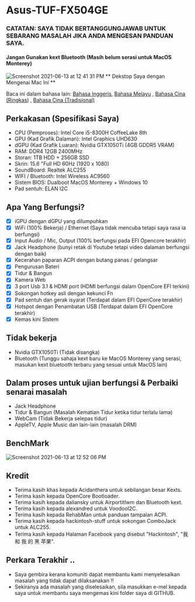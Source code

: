 # Asus-TUF-FX504GE
### CATATAN: SAYA TIDAK BERTANGGUNGJAWAB UNTUK SEBARANG MASALAH JIKA ANDA MENGESAN PANDUAN SAYA.
#### Jangan Gunakan kext Bluetooth (Masih belum serasi untuk MacOS Monterey)

![Screenshot 2021-06-13 at 12 41 31 PM](https://user-images.githubusercontent.com/85815874/121795795-971d7800-cc46-11eb-9afa-556592a81087.png)
                                      ** Dekstop Saya dengan Mengenai Mac Ini **
                                      
Baca ini dalam bahasa lain: [Bahasa Inggeris](README.md), [Bahasa Melayu](README_mly.md) , [Bahasa Cina (Ringkas)](README_zh_cn.md) , [Bahasa Cina (Tradisional)](README_zh_tw.md)

## Perkakasan (Spesifikasi Saya)
- CPU (Pemproses): Intel Core i5-8300H CoffeeLake 8th
- GPU (Kad Grafik Dalaman): Intel Graphics UHD630
- dGPU (Kad Grafik Luaran): Nvidia GTX1050Ti (4GB GDDR5 VRAM)
- RAM: DDR4 12GB 2400MHz
- Storan: 1TB HDD + 256GB SSD
- Skrin: 15.6 "Full HD 60Hz (1920 x 1080)
- SoundBoard: Realtek ALC255
- WIFI / Bluetooth: Intel Wireless AC9560
- Sistem BIOS: Dualboot MacOS Monterey + Windows 10
- Pad sentuh: ELAN I2C

## Apa Yang Berfungsi?
- [x] iGPU dengan dGPU yang dilumpuhkan
- [x] WiFi (100% Bekerja) / Ethernet (Saya tidak mencuba tetapi saya rasa ia berfungsi)
- [x] Input Audio / Mic, Output (100% berfungsi pada EFI Opencore terakhir)
- [x] Jack Headphone (bunyi retak di Youtube tetapi video dalaman berfungsi dengan baik)
- [x] Kecerahan paparan ACPI dengan butang panas / gelangsar
- [x] Pengurusan Bateri
- [x] Tidur & Bangun
- [x] Kamera Web
- [x] 3 port Usb 3.1 & HDMI port (HDMI berfungsi dalam OpenCore EFI terkini)
- [x] Sokongan hotkey asli dengan kekunci Fn
- [x] Pad sentuh dan gerak isyarat (Terdapat dalam EFI OpenCore terakhir)
- [x] Hotspot dengan Penambatan USB (Terdapat dalam EFI OpenCore terakhir)
- [x] Kemas kini Sistem

## Tidak bekerja
- Nvidia GTX1050Ti (Tidak disangka)
- Bluetooth (Tunggu sahaja kext baru ke MacOS Monterey yang serasi, masukan kext bluetooth terbaru yang sesuai untuk MacOS lain)

## Dalam proses untuk ujian berfungsi & Perbaiki senarai masalah
- Jack Headphone
- Tidur & Bangun (Masalah Kematian Tidur ketika tidur terlalu lama)
- WebCam (Tidak Bekerja selepas tidur)
- AppleTV, Apple Music dan lain-lain (masalah DRM)

## BenchMark
![Screenshot 2021-06-13 at 12 52 06 PM](https://user-images.githubusercontent.com/85815874/121795848-0f843900-cc47-11eb-8b66-eff358a82c7d.png)

## Kredit
- Terima kasih khas kepada Acidanthera untuk sebilangan besar Kexts.
- Terima kasih kepada OpenCore Bootloader.
- Terima kasih kepada daliansky untuk Airportitlwm dan Bluetooth kext.
- Terima kasih kepada alexandred untuk VoodooI2C.
- Terima kasih kepada RehabMan untuk panduan tampalan ACPI.
- Terima kasih kepada hackintosh-stuff untuk sokongan ComboJack untuk ALC255.
- Terima kasih kepada Halaman Facebook yang disebut "Hackintosh", "我 和 我 的 黑 苹果".

## Perkara Terakhir ..
- Saya gembira kerana komuniti dapat membantu kami menyelesaikan masalah yang tidak dapat dilaksanakan !!
- Sekiranya ada masalah yang diselesaikan, sila masukkan e-mel kepada saya untuk membantu saya mengemas kini folder saya di GITHUB.
